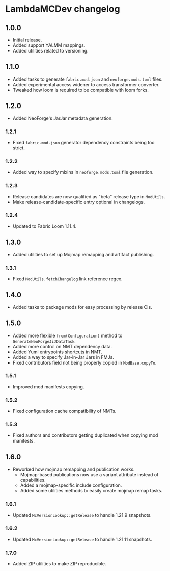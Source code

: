 # LambdaMCDev changelog

## 1.0.0

- Initial release.
- Added support YALMM mappings.
- Added utilities related to versioning.

## 1.1.0

- Added tasks to generate `fabric.mod.json` and `neoforge.mods.toml` files.
- Added experimental access widener to access transformer converter.
- Tweaked how loom is required to be compatible with loom forks.

## 1.2.0

- Added NeoForge's JarJar metadata generation.

### 1.2.1

- Fixed `fabric.mod.json` generator dependency constraints being too strict.

### 1.2.2

- Added way to specify mixins in `neoforge.mods.toml` file generation.

### 1.2.3

- Release candidates are now qualified as "beta" release type in `ModUtils`.
- Make release-candidate-specific entry optional in changelogs.

### 1.2.4

- Updated to Fabric Loom 1.11.4.

## 1.3.0

- Added utilities to set up Mojmap remapping and artifact publishing.

### 1.3.1

- Fixed `ModUtils.fetchChangelog` link reference regex.

## 1.4.0

- Added tasks to package mods for easy processing by release CIs.

## 1.5.0

- Added more flexible `from(Configuration)` method to `GenerateNeoForgeJiJDataTask`.
- Added more control on NMT dependency data.
- Added Yumi entrypoints shortcuts in NMT.
- Added a way to specify Jar-in-Jar Jars in FMJs.
- Fixed contributors field not being properly copied in `ModBase.copyTo`.

### 1.5.1

- Improved mod manifests copying.

### 1.5.2

- Fixed configuration cache compatibility of NMTs.

### 1.5.3

- Fixed authors and contributors getting duplicated when copying mod manifests.

## 1.6.0

- Reworked how mojmap remapping and publication works.
  - Mojmap-based publications now use a variant attribute instead of capabilities.
  - Added a mojmap-specific include configuration.
  - Added some utilities methods to easily create mojmap remap tasks.

### 1.6.1

- Updated `McVersionLookup::getRelease` to handle 1.21.9 snapshots.

### 1.6.2

- Updated `McVersionLookup::getRelease` to handle 1.21.11 snapshots.

### 1.7.0

- Added ZIP utilities to make ZIP reproducible.
